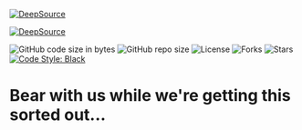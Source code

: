 [![DeepSource](https://deepsource.io/gh/hikariatama/acunetix.svg/?label=active+issues&show_trend=true&token=IPVI_QX-cSuQSVeVl8cb5PLt)](https://deepsource.io/gh/hikariatama/acunetix/?ref=repository-badge)  

[![DeepSource](https://deepsource.io/gh/hikariatama/acunetix.svg/?label=resolved+issues&show_trend=true&token=IPVI_QX-cSuQSVeVl8cb5PLt)](https://deepsource.io/gh/hikariatama/acunetix/?ref=repository-badge)  

![GitHub code size in bytes](https://img.shields.io/github/languages/code-size/hikariatama/acunetix)
![GitHub repo size](https://img.shields.io/github/repo-size/hikariatama/acunetix)
![License](https://img.shields.io/github/license/hikariatama/acunetix)
![Forks](https://img.shields.io/github/forks/hikariatama/acunetix?style=flat)
![Stars](https://img.shields.io/github/stars/hikariatama/acunetix?style=flat)
[![Code Style: Black](https://img.shields.io/badge/code%20style-black-000000.svg)](https://github.com/psf/black)
# Bear with us while we're getting this sorted out...
